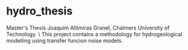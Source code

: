 # hydro_thesis
Master's Thesis Joaquim Altimiras Granel, Chalmers University of Technology. \\
This project contains a methodology for hydrogeological modelling using transfer funcion noise models.
